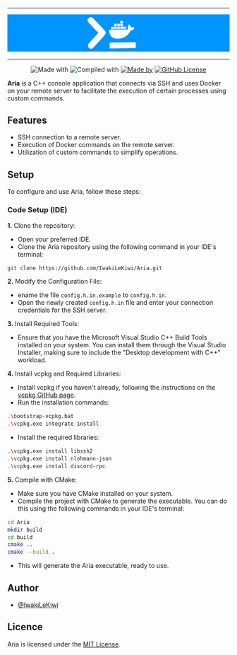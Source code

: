 -- --

<div align="center">
    <img src="./resources/badge.png">
</div>

-- --

<div align="center">

![Made with](https://img.shields.io/badge/Made%20with-C++-blue?style=for-the-badge) 
![Compiled with](https://img.shields.io/badge/Compiled%20with-CMake-%236E39BB?style=for-the-badge)
[![Made by](https://img.shields.io/badge/Made%20by-Iwaki-red?style=for-the-badge)](https://github.com/IwakiLeKiwi/)
[![GitHub License](https://img.shields.io/github/license/IwakiLeKiwi/Aria?style=for-the-badge)](https://mit-license.org/)

</div>

<b>Aria</b> is a C++ console application that connects via SSH and uses Docker on your remote server to facilitate the execution of certain processes using custom commands.

## Features

- SSH connection to a remote server.
- Execution of Docker commands on the remote server.
- Utilization of custom commands to simplify operations.

## Setup
To configure and use Aria, follow these steps:

### Code Setup (IDE)

**1.** Clone the repository:

- Open your preferred IDE.
- Clone the Aria repository using the following command in your IDE's terminal:
```bash
git clone https://github.com/IwakiLeKiwi/Aria.git
```

**2.** Modify the Configuration File:

- ename the file ``config.h.in.example`` to ``config.h.in``.
- Open the newly created ``config.h.in`` file and enter your connection credentials for the SSH server.

**3.** Install Required Tools:

- Ensure that you have the Microsoft Visual Studio C++ Build Tools installed on your system. You can install them through the Visual Studio Installer, making sure to include the "Desktop development with C++" workload.
  
**4.** Install vcpkg and Required Libraries:

- Install vcpkg if you haven't already, following the instructions on the <a href="https://github.com/microsoft/vcpkg/">vcpkg GitHub page</a>.
- Run the installation commands:
```bash
.\bootstrap-vcpkg.bat
.\vcpkg.exe integrate install
```
- Install the required libraries:
```bash
.\vcpkg.exe install libssh2
.\vcpkg.exe install nlohmann-json
.\vcpkg.exe install discord-rpc
```

**5.** Compile with CMake:
- Make sure you have CMake installed on your system.
- Compile the project with CMake to generate the executable. You can do this using the following commands in your IDE's terminal:
```bash
cd Aria
mkdir build
cd build
cmake ..
cmake --build .
```
- This will generate the Aria executable, ready to use.

## Author

- [@IwakiLeKiwi](https://www.github.com/IwakiLeKiwi/)


## Licence
Aria is licensed under the [MIT License](./LICENSE).
